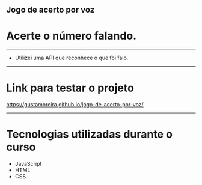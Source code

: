 ## Jogo de acerto por voz

# Acerte o número falando.

<hr>

* Utilizei uma API que reconhece o que foi falo.

<hr>

# Link para testar o projeto

https://gustamoreira.github.io/jogo-de-acerto-por-voz/

<hr>

# Tecnologias utilizadas durante o curso
* JavaScript
* HTML
* CSS
